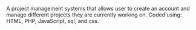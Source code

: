 A project management systems that allows user to create an account and manage different projects they are currently working on. Coded using: HTML, PHP, JavaScript, sql, and css.
